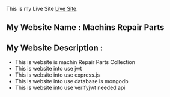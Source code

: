 This is my Live Site [Live Site](https://secure-anchorage-88576.herokuapp.com/).

## My Website Name : Machins Repair Parts
## My Website Description :
* This is website is machin Repair Parts Collection
* This is website into use jwt
* This is website into use express.js
* This is website into use database is mongodb
* This is website into use verifyjwt needed api